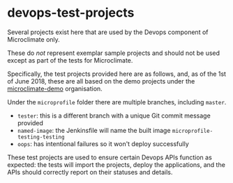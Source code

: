 # devops-test-projects

Several projects exist here that are used by the Devops component of Microclimate only.

These do *not* represent exemplar sample projects and should not be used except as part of the tests for Microclimate.

Specifically, the test projects provided here are as follows, and, as of the 1st of June 2018, these are all based on the demo projects under the [microclimate-demo](https://github.com/microclimate-demo) organisation.

Under the `microprofile` folder there are multiple branches, including `master`.
- `tester`: this is a different branch with a unique Git commit message provided
- `named-image`: the Jenkinsfile will name the built image `microprofile-testing-testing`
- `oops`: has intentional failures so it won't deploy successfully

These test projects are used to ensure certain Devops APIs function as expected: the tests will import the projects, deploy the applications, and the APIs should correctly report on their statuses and details.

